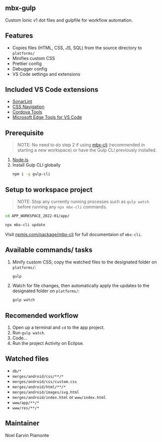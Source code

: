 ## mbx-gulp

Custom Ionic v1 dot files and gulpfile for workflow automation.

## Features

- Copies files (HTML, CSS, JS, SQL) from the source directory to `platforms/`
- Minifies custom CSS
- Prettier config
- Debugger config
- VS Code settings and extensions

## Included VS Code extensions
- [SonarLint](https://marketplace.visualstudio.com/items?itemName=SonarSource.sonarlint-vscode)
- [CSS Navigation](https://marketplace.visualstudio.com/items?itemName=pucelle.vscode-css-navigation)
- [Cordova Tools](https://marketplace.visualstudio.com/items?itemName=msjsdiag.cordova-tools)
- [Microsoft Edge Tools for VS Code](https://marketplace.visualstudio.com/items?itemName=ms-edgedevtools.vscode-edge-devtools)

## Prerequisite

> NOTE: No need to do step 2 if using [mbx-cli](https://www.npmjs.com/package/mbx-cli) (recommended in starting a new workspace) or have the Gulp CLI previously installed.

1. [Node.js](https://nodejs.org/en/download/).
1. Install Gulp CLI globally
    ```sh
    npm i -g gulp-cli
    ```

## Setup to workspace project

> NOTE: Stop any currently running processes such as `gulp watch` before running any `npx mbx-cli` commands.

```sh
cd APP_WORKSPACE_2022-01/app/
```

```sh
npx mbx-cli update
```

Visit [npmjs.com/package/mbx-cli](https://www.npmjs.com/package/mbx-cli) for full documentaion of `mbx-cli`.

## Available commands/ tasks

1. Minify custom CSS; copy the watched files to the designated folder on `platforms/`:
    ```sh
    gulp
    ```

2. Watch for file changes, then automatically apply the updates to the designated folder on `platforms/`:
    ```sh
    gulp watch
    ```

## Recomended workflow

1. Open up a terminal and `cd` to the app project.
1. Run `gulp watch`.
1. Code...
1. Run the project Activity on Eclipse.

## Watched files

- `db/*`
- `merges/android/css/**/*`
- `merges/android/css/custom.css`
- `merges/android/html/**/*`
- `merges/android/images/svg.html`
- `merges/android/index.html` or `www/index.html`
- `www/app/**/*`
- `www/res/**/*`

## Maintainer

Noel Earvin Piamonte
